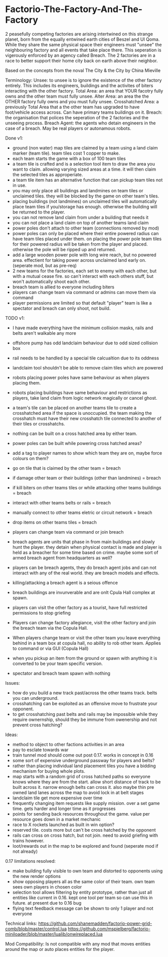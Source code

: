 # Factorio-The-Factory-And-The-Factory

2 peasefully competing factories are arising intertwined on this strange planet, born from the equally entwined earth cities of Beszel and UI Qoma. While they share the same physical space their engineers must "unsee" the neighbouring factory and all events that take place there. This seperation is vigerously enforced by an agency called Breach. The 2 factories are in a race to better support their home city back on earth above their neighbor.

Based on the concepts from the noval The City & the City by China Mieville



Terminology:
Unsee: to unsee is to ignore the existence of the other factory entirely. This includes its engineers, buildings and the activites of biters interacting with the other factory.
Total Area: an area that YOUR facotry fully owns and the other team must fully unsee.
Alter Area: an area the the OTHER factory fully owns and you must fully unsee.
Crosshatched Area: a previously Total Area that a the other team has upgraded to have foot/vehicle access across. Can have primary teams buildings on it.
Breach: the organisation that polices the seperation of the 2 factories and the unseeing process.
Breach Agent: the agents who detain engineers in the case of a breach. May be real players or autonamous robots.


Done v1:
 - ground (non water) map tiles are claimed by a team using a land claim marker (team tile). team tiles cost 1 copper to make.
 - each team starts the game with a box of 100 team tiles
 - a team tile is crafted and is a selection tool item to draw the area you want to claim. allowing varying sized areas at a time. it will then claim the selected tiles as approperiate.
 - a team tile item has an alternative function that can pickup team tiles not in use.
 - you may only place all buildings and landmines on team tiles or unclaimed tiles. they will be blocked by the game on other team's tiles.
 - placing buildings (not landmines) on unclaimed tiles will automatically place team tiles if you/storage has enough. otherwise the building will be returned to the player.
 - you can not remove land claim from under a building that needs it
 - you can not place a land claim on top of another teams land claim
 - power poles don't attach to other team (connections removed by mod)
 - power poles can only be placed where their entire powered radius can have team tiles placed under them. on placing the power pole team tiles for their powered radius will be taken from the player and placed. otherwise the pole will be ripped up and returned.
 - add a large wooden power pole with long wire reach, but no powered area. effectient for taking power across unclaimed land early on. (seperate mod, but as pre-req)
 - 2 new teams for the factories, each set to enemy with each other, but with a mutual cease fire. so can't interact with each others stuff, but won't automatically shoot each other.
 - breach team is allied to everyone including biters
 - players can change team via command or admins can move them via command
 - player permissions are limited so that default "player" team is like a spectator and breach can only shoot, not build.


TODO v1:
 - I have made everything have the minimum collision masks, rails and belts aren't walkable any more
 - offshore pump has odd landclaim behaviour due to odd sized collision box
 - rail needs to be handled by a special tile calcualtion due to its oddness
 - landclaim tool shouldn't be able to remove claim tiles which are powered
 - robots placing power poles have same behaviour as when players placing them.
 - robots placing buildings have same behaviour and restrictions as players, take land claim from logic network magically or cancel ghost.
 - a team's tile can be placed on another teams tile to create a crosshatched area if the space is unoccupied. the team making the crosshatch must have their new crosshatch tile connected to another of their tiles or crosshatchs.
 - nothing can be built on a cross hatched area by either team.
 - power poles can be built while powering cross hatched areas?
 - add a tag to player names to show which team they are on, maybe force colours on them?

 - go on tile that is claimed by the other team = breach
 - if damage other team or their buildings (other than landmines) = breach
 - if kill biters on other teams tiles or while attacking other teams buildings = breach
 - interact with other teams belts or rails = breach
 - manually connect to other teams eletric or circuit network = breach
 - drop items on other teams tiles = breach
 - players can change team via command or join breach
 - breach agents are units that phase in from main buildings and slowly hunt the player. they detain when physical contact is made and player is held as a breacher for some time based on crime. maybe some sort of armed breach agent from headquarters as well?
 - players can be breach agents, they do breach agent jobs and can not interact with any of the real world. they are breach models and effects.
 - killing/attacking a breach agent is a seious offence

 - breach buildings are invunverable and are onlt Cpula Hall complex at spawn.
 - players can visit the other factory as a tourist, have full restricted permissions to stop griefing
 - Players can change factory allegiance, visit the other factory and join the breach team via the Copula Hall.
 - When players change team or visit the other team you leave everything behind in a team box at copula hall, no ability to rob other team. Applies to command or via GUI (Copula Hall)
 - when you pickup an item from the ground or spawn with anything it is converted to be your team specific version.
 - spectator and breach team spawn with nothing


Issues:
 - how do you build a new track past/across the other teams track. belts you can underground.
 - crosshatching can be exploited as an offensive move to frustrate your opponent.
 - to get crosshatching past belts and rails may be impossible while they require ownernship, should they be immune from owenership and not prevent cross hatching?


Ideas:
 - method to object to other factions activities in an area
 - pay to esclate towards war
 - train tunnel mod should come out post 0.17. works in concept in 0.16
 - some sort of expensive underground passway for players and belts?
 - rather than placing individual land placement tiles you have a bidding mechanism for buying whole plots.
 - map starts with a random grid of cross hatched paths so everyone knows where they are from the start. allow short distance of track to be built across it. narrow enough belts can cross it. also maybe thin pre owned land lanes across the map to avoid lock in at belt stages
 - landclaim tile get more expensive over time
 - frequently changing item requests like supply mission. over a set game time. gets harder and longer time as it progresses
 - points for sending back resources throughout the game. value per resource goes down in a market mechanic
 - race to X rockets launched as built in win option?
 - reserved tile. costs more but can't be cross hatched by the opponent
 - rails can cross on cross hatch, but not join. need to avoid griefing with trains however.
 - loot/rewards out in the map to be explored and found (seperate mod if not already)


0.17 limitations resolved:
 - make building fully visible to own team and distorted to opponents using the new render options
 - show opposing players all as the same color of their team. own team sees own players in chosen color
 - selection tool allows filtering by entity prototype, rather than just all entities like current in 0.16. kept one tool per team so can use this in future. at present due to 0.16 bug
 - flying text feedback message can be shown to only 1 player and not everyone



Technical links:
https://github.com/shanemadden/factorio-power-grid-comb/blob/master/control.lua
https://github.com/mspielberg/factorio-miniloader/blob/master/lualib/onwireplaced.lua



Mod Compatibility:
Is not compatible with any mod that moves entities around the map or auto places entities for the player.

